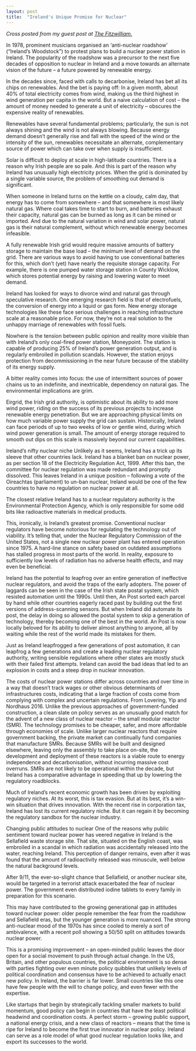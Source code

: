 ```yaml
---
layout: post
title:  "Ireland's Unique Promise for Nuclear"
---
```


_Cross posted from my guest post at [The Fitzwilliam.](https://www.thefitzwilliam.com/p/irelands-unique-promise-for-nuclear?s=r)_

In 1978, prominent musicians organised an ‘anti-nuclear roadshow’ (“Ireland’s Woodstock”) to protest plans to build a nuclear power station in Ireland. The popularity of the roadshow was a precursor to the next five decades of opposition to nuclear in Ireland and a move towards an alternate vision of the future – a future powered by renewable energy. 

In the decades since, faced with calls to decarbonise, Ireland has bet all its chips on renewables. And the bet is paying off: In a given month, about 40% of total electricity comes from wind, making us the third highest in wind generation per capita in the world. But a naive calculation of cost – the amount of money needed to generate a unit of electricity – obscures the expensive reality of renewables.

Renewables have several fundamental problems; particularly, the sun is not always shining and the wind is not always blowing. Because energy demand doesn’t generally rise and fall with the speed of the wind or the intensity of the sun, renewables necessitate an alternate, complementary source of power which can take over when supply is insufficient.

Solar is difficult to deploy at scale in high-latitude countries. There is a reason why Irish people are so pale. And this is part of the reason why Ireland has unusually high electricity prices. When the grid is dominated by a single variable source, the problem of smoothing out demand is significant. 

When someone in Ireland turns on the kettle on a cloudy, calm day, that energy has to come from somewhere – and that somewhere is most likely natural gas. Where coal takes time to start to burn, and batteries exhaust their capacity, natural gas can be burned as long as it can be mined or imported. And due to the natural variation in wind and solar power, natural gas is their natural complement, without which renewable energy becomes infeasible.

A fully renewable Irish grid would require massive amounts of battery storage to maintain the base load – the minimum level of demand on the grid. There are various ways to avoid having to use conventional batteries for this, which don’t (yet) have nearly the requisite storage capacity. For example, there is one pumped water storage station in County Wicklow, which stores potential energy by raising and lowering water to meet demand.  

Ireland has looked for ways to divorce wind and natural gas through speculative research. One emerging research field is that of electrofuels, the conversion of energy into a liquid or gas form. New energy storage technologies like these face serious challenges in reaching infrastructure scale at a reasonable price. For now, they’re not a real solution to the unhappy marriage of renewables with fossil fuels. 

Nowhere is the tension between public opinion and reality more visible than with Ireland’s only coal-fired power station, Moneypoint. The station is capable of producing 25% of Ireland’s power generation output, and is regularly embroiled in pollution scandals. However, the station enjoys protection from decommissioning in the near future because of the stability of its energy supply.

A bitter reality comes into focus: the use of intermittent sources of power chains us to an indefinite, and inextricable, dependency on natural gas. The environmental implications are grim.

Eirgrid, the Irish grid authority, is optimistic about its ability to add more wind power, riding on the success of its previous projects to increase renewable energy penetration. But we are approaching physical limits on how much variable power supply the grid can sustain. Historically, Ireland can face periods of up to two weeks of low or gentle wind, during which wind power generation is small. The amount of energy storage required to smooth out dips on this scale is massively beyond our current capabilities. 

Ireland’s nifty nuclear niche
Unlikely as it seems, Ireland has a trick up its sleeve that other countries lack. Ireland has a blanket ban on nuclear power, as per section 18 of the Electricity Regulation Act, 1999. After this ban, the committee for nuclear regulation was made redundant and promptly dissolved. This leaves Ireland in a unique position – following a vote of the Oireachtas (parliament) to un-ban nuclear, Ireland would be one of the few countries to have no regulation on nuclear power at all.

The closest relative Ireland has to a nuclear regulatory authority is the Environmental Protection Agency, which is only responsible for some odd bits like radioactive materials in medical products. 

This, ironically, is Ireland’s greatest promise. Conventional nuclear regulators have become notorious for regulating the technology out of viability. It’s telling that, under the Nuclear Regulatory Commission of the United States, not a single new nuclear power plant has entered operation since 1975. A hard-line stance on safety based on outdated assumptions has stalled progress in most parts of the world. In reality, exposure to sufficiently low levels of radiation has no adverse health effects, and may even be beneficial. 

Ireland has the potential to leapfrog over an entire generation of ineffective nuclear regulators, and avoid the traps of the early adopters. The power of laggards can be seen in the case of the Irish state postal system, which resisted automation until the 1990s. Until then, An Post sorted each parcel by hand while other countries eagerly raced past by building out the first versions of address-scanning sensors. But when Ireland did automate its post, the delay in doing so allowed the postal system to skip a generation of technology, thereby becoming one of the best in the world. An Post is now locally beloved for its ability to deliver almost anything to anyone, all by waiting while the rest of the world made its mistakes for them.

Just as Ireland leapfrogged a few generations of post automation, it can leapfrog a few generations and create a leading nuclear regulatory authority, writing sensible regulations where other states are mostly stuck with their failed first attempts. Ireland can avoid the bad ideas that led to an explosion in costs and a steep drop in nuclear innovation.


The costs of nuclear power stations differ across countries and over time in a way that doesn’t track wages or other obvious determinants of infrastructures costs, indicating that a large fraction of costs come from complying with complex and uncertain regulations. From Lovering, Yip and Nordhaus 2016.
Unlike the previous approaches of government-funded construction, a clean slate on policy serves as an unusually good match for the advent of a new class of nuclear reactor – the small modular reactor (SMR). The technology promises to be cheaper, safer, and more affordable through economies of scale. Unlike larger nuclear reactors that require government backing, the private market can continually fund companies that manufacture SMRs. Because SMRs will be built and designed elsewhere, leaving only the assembly to take place on-site, the development and deployment of these reactors is a viable route to energy independence and decarbonisation, without incurring massive cost overruns. SMRs are not likely to be operational within the decade, but Ireland has a comparative advantage in speeding that up by lowering the regulatory roadblocks. 

Much of Ireland’s recent economic growth has been driven by exploiting regulatory niches. At its worst, this is tax evasion. But at its best, it’s a win-win situation that drives innovation. With the recent rise in corporation tax, Ireland has lost its current regulatory niche. But it can regain it by becoming the regulatory sandbox for the nuclear industry. 

Changing public attitudes to nuclear
One of the reasons why public sentiment toward nuclear power has veered negative in Ireland is the Sellafield waste storage site. That site, situated on the English coast, was embroiled in a scandal in which radiation was accidentally released into the water, reaching Ireland. This perception of danger remains, even after it was found that the amount of radioactivity released was minuscule, well below the natural background levels.

After 9/11, the ever-so-slight chance that Sellafield, or another nuclear site, would be targeted in a terrorist attack exacerbated the fear of nuclear power. The government even distributed iodine tablets to every family in preparation for this scenario. 

This may have contributed to the growing generational gap in attitudes toward nuclear power: older people remember the fear from the roadshow and Sellafield eras, but the younger generation is more nuanced. The strong anti-nuclear mood of the 1970s has since cooled to merely a sort of ambivalence, with a recent poll showing a 50/50 split on attitudes towards nuclear power.

This is a promising improvement – an open-minded public leaves the door open for a social movement to push through actual change. In the US, Britain, and other populous countries, the political environment is so dense with parties fighting over even minute policy quibbles that unlikely levels of political coordination and consensus have to be achieved to actually enact new policy. In Ireland, the barrier is far lower. Small countries like this one have few people with the will to change policy, and even fewer with the expertise.

Like startups that begin by strategically tackling smaller markets to build momentum, good policy can begin in countries that have the least political headwind and coordination costs. A perfect storm – growing public support, a national energy crisis, and a new class of reactors – means that the time is ripe for Ireland to become the first true innovator in nuclear policy. Ireland can serve as a role model of what good nuclear regulation looks like, and export its successes to the world.